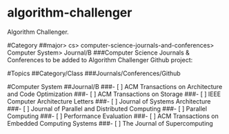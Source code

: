 # algorithm-challenger
Algorithm Challenger.

#Category
##major> cs> computer-science-journals-and-conferences> Computer System> Journal/B
###Computer Science Journals & Conferences to be added to Algorithm Challenger Github project:

#Topics
##Category/Class
###Journals/Conferences/Github

#Computer System
##Journal/B
###- [ ] ACM Transactions on Architecture and Code Optimization
###- [ ] ACM Transactions on Storage
###- [ ] IEEE Computer Architecture Letters
###- [ ] Journal of Systems Architecture
###- [ ] Journal of Parallel and Distributed Computing
###- [ ] Parallel Computing
###- [ ] Performance Evaluation
###- [ ] ACM Transactions on Embedded Computing Systems
###- [ ] The Journal of Supercomputing

